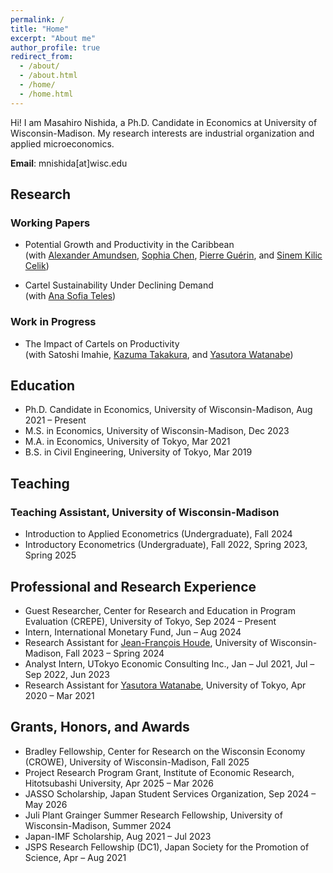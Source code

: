 ```yaml
---
permalink: /
title: "Home"
excerpt: "About me"
author_profile: true
redirect_from: 
  - /about/
  - /about.html
  - /home/
  - /home.html
---
```


Hi! I am Masahiro Nishida, a Ph.D. Candidate in Economics at University of Wisconsin-Madison. My research interests are industrial organization and applied microeconomics.

**Email**: mnishida\[at\]wisc.edu

## Research

### Working Papers

* Potential Growth and Productivity in the Caribbean  
(with [Alexander Amundsen](https://www.alexanderamundsen.com/), [Sophia Chen](https://sites.google.com/site/sophiachenecon/), [Pierre Guérin](https://sites.google.com/view/pierreguerineconomics/), and [Sinem Kilic Celik](https://scholar.google.com/citations?user=YPa7HrYAAAAJ))  

* Cartel Sustainability Under Declining Demand  
(with [Ana Sofia Teles](https://anasofiateles.com/))

### Work in Progress

* The Impact of Cartels on Productivity  
(with Satoshi Imahie, [Kazuma Takakura](https://kazumatakakura.github.io/), and [Yasutora Watanabe](https://sites.google.com/view/yas-watanabe/))

## Education

* Ph.D. Candidate in Economics, University of Wisconsin-Madison, Aug 2021 &ndash; Present
* M.S. in Economics, University of Wisconsin-Madison, Dec 2023
* M.A. in Economics, University of Tokyo, Mar 2021
* B.S. in Civil Engineering, University of Tokyo, Mar 2019

## Teaching

### Teaching Assistant, University of Wisconsin-Madison

* Introduction to Applied Econometrics (Undergraduate), Fall 2024
* Introductory Econometrics (Undergraduate), Fall 2022, Spring 2023, Spring 2025

## Professional and Research Experience

* Guest Researcher, Center for Research and Education in Program Evaluation (CREPE), University of Tokyo, Sep 2024 &ndash; Present
* Intern, International Monetary Fund, Jun &ndash; Aug 2024
* Research Assistant for [Jean-François Houde](https://jfhoude.econ.wisc.edu/), University of Wisconsin-Madison, Fall 2023 &ndash; Spring 2024
* Analyst Intern, UTokyo Economic Consulting Inc., Jan &ndash; Jul 2021, Jul &ndash; Sep 2022, Jun 2023
* Research Assistant for [Yasutora Watanabe](https://sites.google.com/view/yas-watanabe/), University of Tokyo, Apr 2020 &ndash; Mar 2021

## Grants, Honors, and Awards

* Bradley Fellowship, Center for Research on the Wisconsin Economy (CROWE), University of Wisconsin-Madison, Fall 2025
* Project Research Program Grant, Institute of Economic Research, Hitotsubashi University, Apr 2025 &ndash; Mar 2026
* JASSO Scholarship, Japan Student Services Organization, Sep 2024 &ndash; May 2026
* Juli Plant Grainger Summer Research Fellowship, University of Wisconsin-Madison, Summer 2024
* Japan-IMF Scholarship, Aug 2021 &ndash; Jul 2023
* JSPS Research Fellowship (DC1), Japan Society for the Promotion of Science, Apr &ndash; Aug 2021